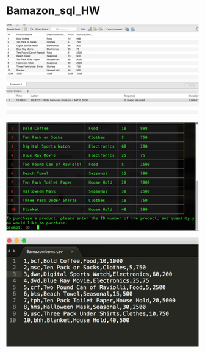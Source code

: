# Bamazon_sql_HW

![alt text](Bamazon-mysql-screenshot.png "Description goes here")

![alt text](Bamazon-working-screenshot.png "Description goes here")

![alt text](bamazon-items-csv-screenshot.png "Description goes here")
